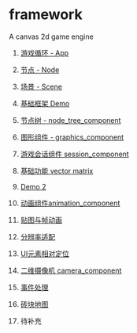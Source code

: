 # framework
A canvas 2d game engine

1. [游戏循环 - App](https://github.com/canvas2d/framework/blob/master/1.app.md)

2. [节点 - Node](https://github.com/canvas2d/framework/blob/master/2.node.md)

3. [场景 - Scene](https://github.com/canvas2d/framework/blob/master/3.scene.md)

4. [基础框架 Demo](https://github.com/canvas2d/framework/blob/master/4.basic_framework.md)
5. [节点树 - node_tree_component](https://github.com/canvas2d/framework/blob/master/5.node_tree_component.md)
6. [图形组件 - graphics_component](https://github.com/canvas2d/framework/blob/master/6.graphics_component.md)
7. [游戏会话组件 session_component](https://github.com/canvas2d/framework/blob/master/7.session_component.md)
8. [基础功能 vector matrix](https://github.com/canvas2d/framework/blob/master/8.common_vector_matrix.md)
9. [Demo 2](https://github.com/canvas2d/framework/blob/master/9.demo_2.md)
10. [动画组件animation_component](https://github.com/canvas2d/framework/blob/master/10.animation_component.md)
11. [贴图与帧动画](https://github.com/canvas2d/framework/blob/master/11.texture_animation.md)
12. [分辨率适配](https://github.com/canvas2d/framework/blob/master/12.resolution_adapter.md)
13. [UI元素相对定位](https://github.com/canvas2d/framework/blob/master/13.ui_position_relative.md)
14. [二维摄像机 camera_component](https://github.com/canvas2d/framework/blob/master/14.camera_component.md)
15. [事件处理](https://github.com/canvas2d/framework/blob/master/15.dom_event_component.md)
16. [砖块地图](https://github.com/canvas2d/framework/blob/master/16.tiled_component.md)
17. 待补充
